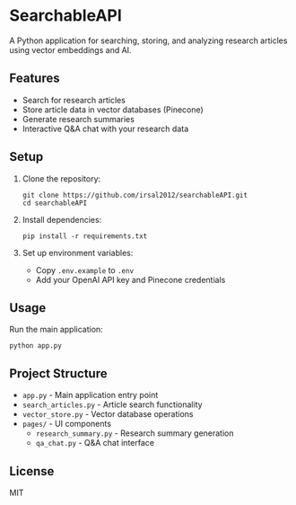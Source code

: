 # SearchableAPI

A Python application for searching, storing, and analyzing research articles using vector embeddings and AI.

## Features

- Search for research articles
- Store article data in vector databases (Pinecone)
- Generate research summaries
- Interactive Q&A chat with your research data

## Setup

1. Clone the repository:
   ```
   git clone https://github.com/irsal2012/searchableAPI.git
   cd searchableAPI
   ```

2. Install dependencies:
   ```
   pip install -r requirements.txt
   ```

3. Set up environment variables:
   - Copy `.env.example` to `.env`
   - Add your OpenAI API key and Pinecone credentials

## Usage

Run the main application:
```
python app.py
```

## Project Structure

- `app.py` - Main application entry point
- `search_articles.py` - Article search functionality
- `vector_store.py` - Vector database operations
- `pages/` - UI components
  - `research_summary.py` - Research summary generation
  - `qa_chat.py` - Q&A chat interface

## License

MIT
